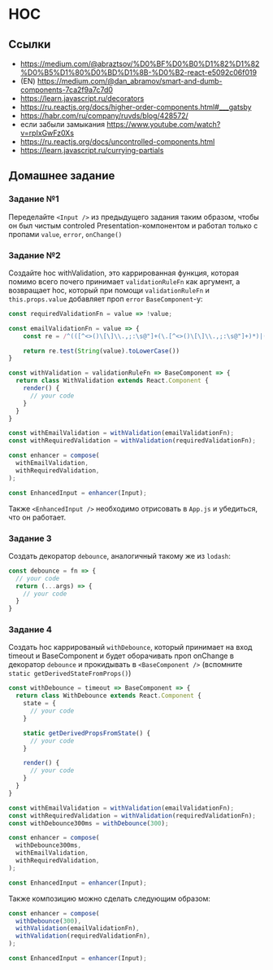 # HOC

## Ссылки

- https://medium.com/@abraztsov/%D0%BF%D0%B0%D1%82%D1%82%D0%B5%D1%80%D0%BD%D1%8B-%D0%B2-react-e5092c06f019
- (EN) https://medium.com/@dan_abramov/smart-and-dumb-components-7ca2f9a7c7d0
- https://learn.javascript.ru/decorators
- https://ru.reactjs.org/docs/higher-order-components.html#___gatsby
- https://habr.com/ru/company/ruvds/blog/428572/
- если забыли замыкания https://www.youtube.com/watch?v=rpIxGwFz0Xs
- https://ru.reactjs.org/docs/uncontrolled-components.html
- https://learn.javascript.ru/currying-partials

## Домашнее задание

### Задание №1

Переделайте `<Input />` из предыдущего задания таким образом, чтобы он был чистым controled Presentation-компонентом и работал только с пропами `value`, `error`, `onChange()`

### Задание №2

Создайте hoc withValidation, это каррированная функция, которая помимо всего почего принимает `validationRuleFn` как аргумент, а возвращает hoc, который при помощи `validationRuleFn` и `this.props.value` добавляет проп `error` `BaseComponent`-у:

```jsx
const requiredValidationFn = value => !value;

const emailValidationFn = value => {
    const re = /^(([^<>()\[\]\\.,;:\s@"]+(\.[^<>()\[\]\\.,;:\s@"]+)*)|(".+"))@((\[[0-9]{1,3}\.[0-9]{1,3}\.[0-9]{1,3}\.[0-9]{1,3}\])|(([a-zA-Z\-0-9]+\.)+[a-zA-Z]{2,}))$/;

    return re.test(String(value).toLowerCase())
}

const withValidation = validationRuleFn => BaseComponent => {
  return class WithValidation extends React.Component {
    render() {
      // your code
    }
  }  
}

const withEmailValidation = withValidation(emailValidationFn);
const withRequiredValidation = withValidation(requiredValidationFn);

const enhancer = compose(
  withEmailValidation,
  withRequiredValidation,
);

const EnhancedInput = enhancer(Input);
```

Также `<EnhancedInput />` необходимо отрисовать в `App.js` и убедиться, что он работает.

### Задание 3

Создать декоратор `debounce`, аналогичный такому же из `lodash`:

```js
const debounce = fn => {
  // your code
  return (...args) => {
    // your code
  }
}
```

### Задание 4

Создать hoc каррированый `withDebounce`, который принимает на вход timeout и BaseComponent и будет оборачивать проп onChange в декоратор `debounce` и прокидывать в `<BaseComponent />` (вспомните `static getDerivedStateFromProps()`)

```jsx
const withDebounce = timeout => BaseComponent => {
  return class WithDebounce extends React.Component {
    state = {
      // your code
    }

    static getDerivedPropsFromState() {
      // your code
    }

    render() {
      // your code
    }
  }
}
```

```jsx
const withEmailValidation = withValidation(emailValidationFn);
const withRequiredValidation = withValidation(requiredValidationFn);
const withDebounce300ms = withDebounce(300);

const enhancer = compose(
  withDebounce300ms,
  withEmailValidation,
  withRequiredValidation,
);

const EnhancedInput = enhancer(Input);
```

Также композицию можно сделать следующим образом:

```jsx
const enhancer = compose(
  withDebounce(300),
  withValidation(emailValidationFn),
  withValidation(requiredValidationFn),
);

const EnhancedInput = enhancer(Input);
```